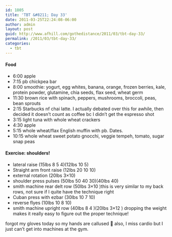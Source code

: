 ```yaml
---
id: 1805
title: 'TBT &#8211; Day 33'
date: 2011-03-25T22:24:08-06:00
author: admin
layout: post
guid: http://www.afhill.com/gothedistance/2011/03/tbt-day-33/
permalink: /2011/03/tbt-day-33/
categories:
  - tbt
---
```

#### Food

  * 6:00 apple
  * 7:15 pb chickpea bar
  * 8:00 smoothie: yogurt, egg whites, banana, orange, frozen berries, kale, protein powder, glutamine, chia seeds, flax seed, wheat germ
  * 11:30 brown rice with spinach, peppers, mushrooms, broccoli, peas, bean sprouts
  * 2:15 Starbucks nf chai latte. I actually debated over this for awhile, then decided it doesn&#8217;t count as coffee bc I didn&#8217;t get the espresso shot
  * 3:15 light tuna with whole wheat crackers
  * 4:30 apple
  * 5:15 whole wheat/flax English muffin with pb. Dates.
  * 10:15 whole wheat sweet potato gnocchi, veggie tempeh, tomato, sugar snap peas

#### Exercise: shoulders!

  * lateral raise (15lbs 8 5 4)(12lbs 10 5)
  * Straight arm front raise (12lbs 20 10 10)
  * external rotation (20lbs 3&#215;10)
  * shoulder press pulses (50lbs 50 40 30)(40lbs 40)
  * smith machine rear delt row (50lbs 3&#215;10 )this is very similar to my back rows, not sure if I quite have the technique right
  * Cuban press with ezbar (30lbs 10 7 10)
  * reverse flyes (10lbs 10 8 10)
  * smith machine upright row (40lbs 8 4 )(20lbs 3&#215;12 ) dropping the weight makes it really easy to figure out the proper technique!

forgot my gloves today so my hands are callused 🙁 also, I miss cardio but I just can&#8217;t get into machines at the gym.